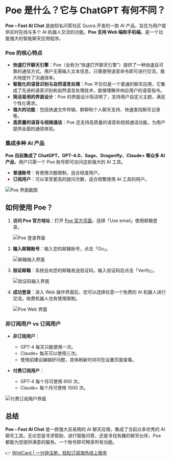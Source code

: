 # Poe 是什么？它与 ChatGPT 有何不同？

**Poe – Fast AI Chat** 是由知名问答社区 Quora 开发的一款 AI 产品，旨在为用户提供实时在线与多个 AI 机器人交流的功能。**Poe 支持 Web 端和手机端**，是一个功能强大的智能聊天应用程序。

### Poe 的核心特点

- **快速打开聊天引擎**：Poe（全称为“快速打开聊天引擎”）提供了一种快速且可靠的通信方式。用户无需输入文本信息，只需使用语音命令即可进行交流，极大地提升了沟通效率。
- **智能化的语音识别与自然语言处理**：Poe 不仅仅是一个普通的聊天应用，它集成了先进的语音识别和自然语言处理技术，能够理解并响应用户的语音指令。
- **简洁易用的界面设计**：Poe 的界面设计简洁明了，支持用户自定义主题，满足个性化需求。
- **强大的功能**：包括快速文件传输、群聊和个人聊天支持、快速查找聊天记录等。
- **高质量的语音与视频通话**：Poe 还支持高质量的语音和视频通话功能，为用户提供全面的通信体验。

### 集成多种 AI 产品

**Poe 目前集成了 ChatGPT、GPT-4.0、Sage、Dragonfly、Claude+ 等众多 AI 产品**，用户只需一个 Poe 账号即可访问这些强大的 AI 工具。

- **普通账号**：有使用次数限制，适合轻度用户。
- **订阅用户**：可以享受更高的提问次数，适合频繁使用 AI 工具的用户。

![Poe 界面截图](https://bbtdd.com/img/64320544575.webp)

## 如何使用 Poe？

1. **访问 Poe 官方地址**：打开 [Poe 官方页面](https://poe.com/)，选择「Use email」使用邮箱登录。
   
   ![Poe 登录界面](https://bbtdd.com/img/9637625795.webp)

2. **输入邮箱账号**：输入您的邮箱账号，点击「Go」。

   ![邮箱输入界面](https://bbtdd.com/img/023630082753.webp)

3. **验证邮箱**：系统会向您的邮箱发送验证码，输入验证码后点击「Verify」。

   ![验证码输入界面](https://bbtdd.com/img/245886274.webp)

4. **成功登录**：进入 Web 操作界面后，您可以选择任意一个免费的 AI 机器人进行交流。收费机器人也有使用限制。

   ![Poe Web 界面](https://bbtdd.com/img/2157729681653898.webp)

### 非订阅用户 vs 订阅用户

- **非订阅用户**：
  - GPT-4 每天只能使用一次。
  - Claude+ 每天可以使用三次。
  - 使用前建议编辑好问题，具体刷新时间可在设置页面查看。

- **付费订阅用户**：
  - GPT-4 每个月可使用 600 次。
  - Claude+ 每个月可使用 1000 次。

![付费订阅用户界面](https://bbtdd.com/img/098236981800.webp)

## 总结

**Poe – Fast AI Chat** 是一款强大且易用的 AI 聊天应用，集成了当前众多优秀的 AI 聊天工具。无论您是寻求帮助、进行智能问答，还是寻找有趣的聊天伙伴，Poe 都能为您提供满意的服务。一个账号即可畅享所有功能。

👉 [WildCard | 一分钟注册，轻松订阅海外线上服务](https://bbtdd.com/WildCard)
